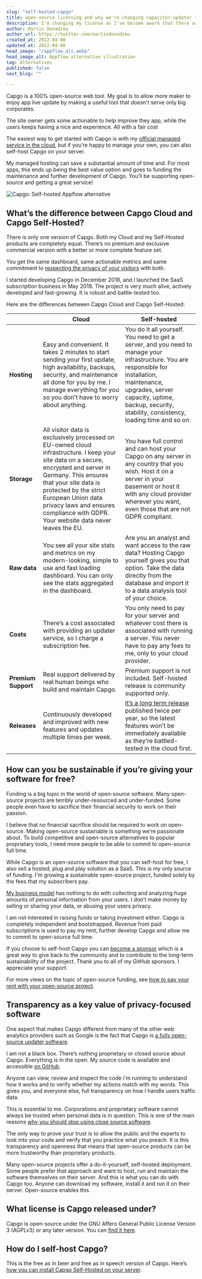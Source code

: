 ```yaml
---
slug: "self-hosted-capgo"
title: open-source licensing and why we're changing capacitor-updater to the LGPL license
description: I'm changing my license as I’ve become aware that there are risks associated with not enougth permissive open-source licenses that corporations that can't use.
author: Martin Donadieu
author_url: https://twitter.com/martindonadieu
created_at: 2022-04-08
updated_at: 2022-04-08
head_image: "/appflow_alt.webp"
head_image_alt: Appflow alternative illustration
tag: Alternatives
published: false
next_blog: ""

---
```

<!-- markdown-link-check-disable -->
Capgo is a 100% open-source web tool. My goal is to allow more maker to enjoy app live update by making a useful tool that doesn’t serve only big corporates.

The site owner gets some actionable to help improve they app, while the users keeps having a nice and experience. All with a fair cost

The easiest way to get started with Capgo is with my [official managed service in the cloud](https://capgo.app/), but if you’re happy to manage your own, you can also self-host Capgo on your server.

My managed hosting can save a substantial amount of time and. For most apps, this ends up being the best value option and goes to funding the maintenance and further development of Capgo. You’ll be supporting open-source and getting a great service!

![Capgo: Self-hosted Appflow alternative](https://capgo.app/assets/images/privacy-focused-web-analytics.webp "Capgo: Self-hosted Appflow alternative")

## What’s the difference between Capgo Cloud and Capgo Self-Hosted?

There is only one version of Capgo. Both my Cloud and my Self-Hosted products are completely equal. There’s no premium and exclusive commercial version with a better or more complete feature set.

You get the same dashboard, same actionable metrics and same commitment to [respecting the privacy of your visitors](https://capgo.app/privacy-focused-web-analytics) with both.

I started developing Capgo in December 2018, and I launched the SaaS subscription business in May 2019. The project is very much alive, actively developed and fast-growing. It is robust and battle-tested too.

Here are the differences between Capgo Cloud and Capgo Self-Hosted:

|   | Cloud | Self-hosted |
| --- | --- | --- |
| **Hosting** | Easy and convenient. It takes 2 minutes to start sending your first update, high availability, backups, security, and maintenance all done for you by me. I manage everything for you so you don’t have to worry about anything. | You do it all yourself. You need to get a server, and you need to manage your infrastructure. You are responsible for installation, maintenance, upgrades, server capacity, uptime, backup, security, stability, consistency, loading time and so on. |
| **Storage** | All visitor data is exclusively processed on EU-owned cloud infrastructure. I keep your site data on a secure, encrypted and server in Germany. This ensures that your site data is protected by the strict European Union data privacy laws and ensures compliance with GDPR. Your website data never leaves the EU. | You have full control and can host your Capgo on any server in any country that you wish. Host it on a server in your basement or host it with any cloud provider wherever you want, even those that are not GDPR compliant. |
| **Raw data** | You see all your site stats and metrics on my modern-looking, simple to use and fast loading dashboard. You can only see the stats aggregated in the dashboard. | Are you an analyst and want access to the raw data? Hosting Capgo yourself gives you that option. Take the data directly from the database and import it to a data analysis tool of your choice. |
| **Costs** | There’s a cost associated with providing an updater service, so I charge a subscription fee. | You only need to pay for your server and whatever cost there is associated with running a server. You never have to pay any fees to me, only to your cloud provider. |
| **Premium Support** | Real support delivered by real human beings who build and maintain Capgo. | Premium support is not included. Self-hosted release is community supported only. |
| **Releases** | Continuously developed and improved with new features and updates multiple times per week. | [It’s a long term release](https://capgo.app/blog/building-open-source) published twice per year, so the latest features won’t be immediately available as they’re battled-tested in the cloud first. |

## How can you be sustainable if you’re giving your software for free?

Funding is a big topic in the world of open-source software. Many open-source projects are terribly under-resourced and under-funded. Some people even have to sacrifice their financial security to work on their passion.

I believe that no financial sacrifice should be required to work on open-source. Making open-source sustainable is something we’re passionate about. To build competitive and open-source alternatives to popular proprietary tools, I need more people to be able to commit to open-source full time.

While Capgo is an open-source software that you can self-host for free, I also sell a hosted, plug and play solution as a SaaS. This is my only source of funding. I'm growing a sustainable open-source project, funded solely by the fees that my subscribers pay.

[My business model](https://capgo.app/about) has nothing to do with collecting and analyzing huge amounts of personal information from your users. I don’t make money by selling or sharing your data, or abusing your users privacy.

I am not interested in raising funds or taking investment either. Capgo is completely independent and bootstrapped. Revenue from paid subscriptions is used to pay my rent, further develop Capgo and allow me to commit to open-source full time.

If you choose to self-host Capgo you can [become a sponsor](https://github.com/sponsors/capgo) which is a great way to give back to the community and to contribute to the long-term sustainability of the project. Thank you to all of my GitHub sponsors. I appreciate your support.

For more views on the topic of open-source funding, see [how to pay your rent with your open-source project](https://capgo.app/blog/open-source-funding).

## Transparency as a key value of privacy-focused software

One aspect that makes Capgo different from many of the other web analytics providers such as Google is the fact that Capgo is [a fully open-source updater software](https://capgo.app/open-source-updater).

I am not a black box. There’s nothing proprietary or closed source about Capgo. Everything is in the open. My source code is available and accessible [on GitHub](https://github.com/cap-go/capgo).

Anyone can view, review and inspect the code i'm running to understand how it works and to verify whether my actions match with my words. This gives you, and everyone else, full transparency on how I handle users traffic data.

This is essential to me. Corporations and proprietary software cannot always be trusted when personal data is in question. This is one of the main reasons [why you should stop using close source software](https://capgo.app/blog/switch-open-source).

The only way to prove your trust is to allow the public and the experts to look into your code and verify that you practice what you preach. It is this transparency and openness that means that open-source products can be more trustworthy than proprietary products.

Many open-source projects offer a do-it-yourself, self-hosted deployment. Some people prefer that approach and want to host, run and maintain the software themselves on their server. And this is what you can do with Capgo too. Anyone can download my software, install it and run it on their server. Open-source enables this.

## What license is Capgo released under?

Capgo is open-source under the GNU Affero General Public License Version 3 (AGPLv3) or any later version. You can [find it here](https://github.com/cap-go/capgo/blob/master/LICENSE.md).

## How do I self-host Capgo?

This is the free as in beer and free as in speech version of Capgo. Here’s [how you can install Capgo Self-Hosted on your server](https://docs.capgo.app/self-hosted/getting-started).